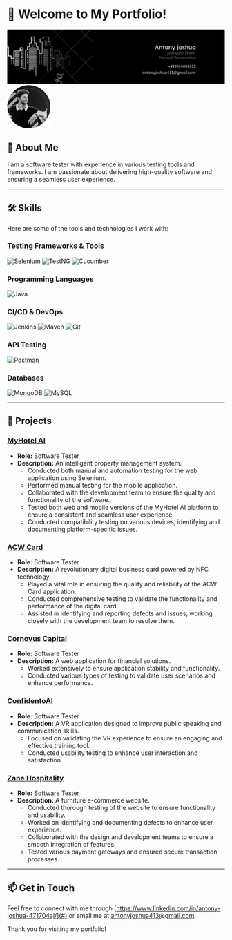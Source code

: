 
# 👋 Welcome to My Portfolio!

![Banner](1711141785878.jfif)
<img src="1712862821329.jfif" alt="Antony Joshua" width="100" height="100">

## 🚀 About Me
I am a software tester with experience in various testing tools and frameworks. I am passionate about delivering high-quality software and ensuring a seamless user experience.

---

## 🛠️ Skills

Here are some of the tools and technologies I work with:

### Testing Frameworks & Tools
 ![Selenium](https://img.shields.io/badge/Selenium-43B02A?style=for-the-badge&logo=selenium&logoColor=white)
 ![TestNG](https://img.shields.io/badge/TestNG-009688?style=for-the-badge&logo=testng&logoColor=white)
 ![Cucumber](https://img.shields.io/badge/Cucumber-25D366?style=for-the-badge&logo=cucumber&logoColor=white)

### Programming Languages
 ![Java](https://img.shields.io/badge/Java-FC6F20?style=for-the-badge&logo=java&logoColor=white)

### CI/CD & DevOps
 ![Jenkins](https://img.shields.io/badge/Jenkins-D24939?style=for-the-badge&logo=jenkins&logoColor=white)
 ![Maven](https://img.shields.io/badge/Maven-C71A36?style=for-the-badge&logo=apache-maven&logoColor=white)
 ![Git](https://img.shields.io/badge/Git-F05032?style=for-the-badge&logo=git&logoColor=white)

### API Testing
 ![Postman](https://img.shields.io/badge/Postman-FF6C37?style=for-the-badge&logo=postman&logoColor=white)

### Databases
 ![MongoDB](https://img.shields.io/badge/MongoDB-47A248?style=for-the-badge&logo=mongodb&logoColor=white)
 ![MySQL](https://img.shields.io/badge/MySQL-4479A1?style=for-the-badge&logo=mysql&logoColor=white)

---

## 📂 Projects

### [MyHotel AI](#)
- **Role:** Software Tester
- **Description:** An intelligent property management system.
  - Conducted both manual and automation testing for the web application using Selenium.
  - Performed manual testing for the mobile application.
  - Collaborated with the development team to ensure the quality and functionality of the software.
  - Tested both web and mobile versions of the MyHotel AI platform to ensure a consistent and seamless user experience.
  - Conducted compatibility testing on various devices, identifying and documenting platform-specific issues.

### [ACW Card](#)
- **Role:** Software Tester
- **Description:** A revolutionary digital business card powered by NFC technology.
  - Played a vital role in ensuring the quality and reliability of the ACW Card application.
  - Conducted comprehensive testing to validate the functionality and performance of the digital card.
  - Assisted in identifying and reporting defects and issues, working closely with the development team to resolve them.

### [Cornovus Capital](#)
- **Role:** Software Tester
- **Description:** A web application for financial solutions.
  - Worked extensively to ensure application stability and functionality.
  - Conducted various types of testing to validate user scenarios and enhance performance.

### [ConfidentoAI](#)
- **Role:** Software Tester
- **Description:** A VR application designed to improve public speaking and communication skills.
  - Focused on validating the VR experience to ensure an engaging and effective training tool.
  - Conducted usability testing to enhance user interaction and satisfaction.

### [Zane Hospitality](#)
- **Role:** Software Tester
- **Description:** A furniture e-commerce website.
  - Conducted thorough testing of the website to ensure functionality and usability.
  - Worked on identifying and documenting defects to enhance user experience.
  - Collaborated with the design and development teams to ensure a smooth integration of features.
  - Tested various payment gateways and ensured secure transaction processes.

---

## 📫 Get in Touch
Feel free to connect with me through [https://www.linkedin.com/in/antony-joshua-471704aj/](#) or email me at [antonyjoshua413@gmail.com](mailto:your-email@example.com).

Thank you for visiting my portfolio!
